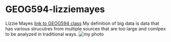 # GEOG594-lizziemayes
Lizzie Mayes
[link to GEOG594 class](https://drive.google.com/drive/folders/1Dcw4J-b0028SOuesbtHqokn_t63bEaeo)
My definition of big data is data that has various strucutres from multiple sources that are too large and comlpex to be analyzed in traditional ways. 
![my photo](https://media-exp1.licdn.com/dms/image/C4E03AQHadI8Xl6e0YQ/profile-displayphoto-shrink_800_800/0/1546567636781?e=1635984000&v=beta&t=U9-AxEFGIrFkla7WW5QZVElVTeH9rfxOnp0MdNAM0lo)
